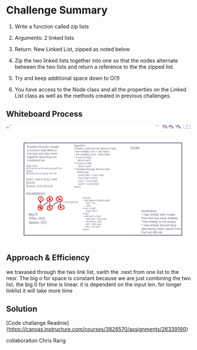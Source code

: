 # Challenge Summary
<!-- Description of the challenge -->
1. Write a function called zip lists

2. Arguments: 2 linked lists

3. Return: New Linked List, zipped as noted below

4. Zip the two linked lists together into one so that the nodes alternate between the two lists and return a reference to the the zipped list.

5. Try and keep additional space down to O(1)

6. You have access to the Node class and all the properties on the Linked List class as well as the methods created in previous challenges.

## Whiteboard Process
<!-- Embedded whiteboard image -->
![whiteboard](whiteboard2.png)

## Approach & Efficiency
<!-- What approach did you take? Why? What is the Big O space/time for this approach? -->
we travased through the two link list, swith the .next from one list to the nesr. The big o for space is constant because we are just combining the two list. the big 0 for time is linear. it is dependent on the input len. for longer linklist it will take more time

## Solution
<!-- Show how to run your code, and examples of it in action -->

[Code challange Readme]{<https://canvas.instructure.com/courses/3826570/assignments/26339190>}

collaboration
Chris Rarig
